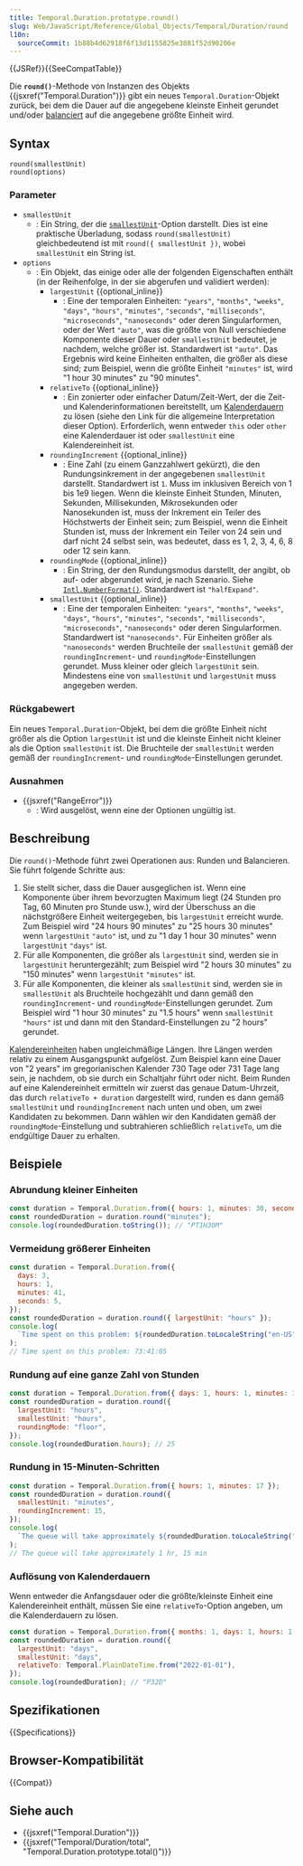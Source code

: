 ```yaml
---
title: Temporal.Duration.prototype.round()
slug: Web/JavaScript/Reference/Global_Objects/Temporal/Duration/round
l10n:
  sourceCommit: 1b88b4d62918f6f13d1155825e3881f52d90206e
---
```


{{JSRef}}{{SeeCompatTable}}

Die **`round()`**-Methode von Instanzen des Objekts {{jsxref("Temporal.Duration")}} gibt ein neues `Temporal.Duration`-Objekt zurück, bei dem die Dauer auf die angegebene kleinste Einheit gerundet und/oder [balanciert](/de/docs/Web/JavaScript/Reference/Global_Objects/Temporal/Duration#duration_balancing) auf die angegebene größte Einheit wird.

## Syntax

```js-nolint
round(smallestUnit)
round(options)
```

### Parameter

- `smallestUnit`
  - : Ein String, der die [`smallestUnit`](#smallestunit_2)-Option darstellt. Dies ist eine praktische Überladung, sodass `round(smallestUnit)` gleichbedeutend ist mit `round({ smallestUnit })`, wobei `smallestUnit` ein String ist.
- `options`
  - : Ein Objekt, das einige oder alle der folgenden Eigenschaften enthält (in der Reihenfolge, in der sie abgerufen und validiert werden):
    - `largestUnit` {{optional_inline}}
      - : Eine der temporalen Einheiten: `"years"`, `"months"`, `"weeks"`, `"days"`, `"hours"`, `"minutes"`, `"seconds"`, `"milliseconds"`, `"microseconds"`, `"nanoseconds"` oder deren Singularformen, oder der Wert `"auto"`, was die größte von Null verschiedene Komponente dieser Dauer oder `smallestUnit` bedeutet, je nachdem, welche größer ist. Standardwert ist `"auto"`. Das Ergebnis wird keine Einheiten enthalten, die größer als diese sind; zum Beispiel, wenn die größte Einheit `"minutes"` ist, wird "1 hour 30 minutes" zu "90 minutes".
    - `relativeTo` {{optional_inline}}
      - : Ein zonierter oder einfacher Datum/Zeit-Wert, der die Zeit- und Kalenderinformationen bereitstellt, um [Kalenderdauern](/de/docs/Web/JavaScript/Reference/Global_Objects/Temporal/Duration#calendar_durations) zu lösen (siehe den Link für die allgemeine Interpretation dieser Option). Erforderlich, wenn entweder `this` oder `other` eine Kalenderdauer ist oder `smallestUnit` eine Kalendereinheit ist.
    - `roundingIncrement` {{optional_inline}}
      - : Eine Zahl (zu einem Ganzzahlwert gekürzt), die den Rundungsinkrement in der angegebenen `smallestUnit` darstellt. Standardwert ist `1`. Muss im inklusiven Bereich von 1 bis 1e9 liegen. Wenn die kleinste Einheit Stunden, Minuten, Sekunden, Millisekunden, Mikrosekunden oder Nanosekunden ist, muss der Inkrement ein Teiler des Höchstwerts der Einheit sein; zum Beispiel, wenn die Einheit Stunden ist, muss der Inkrement ein Teiler von 24 sein und darf nicht 24 selbst sein, was bedeutet, dass es 1, 2, 3, 4, 6, 8 oder 12 sein kann.
    - `roundingMode` {{optional_inline}}
      - : Ein String, der den Rundungsmodus darstellt, der angibt, ob auf- oder abgerundet wird, je nach Szenario. Siehe [`Intl.NumberFormat()`](/de/docs/Web/JavaScript/Reference/Global_Objects/Intl/NumberFormat/NumberFormat#roundingmode). Standardwert ist `"halfExpand"`.
    - `smallestUnit` {{optional_inline}}
      - : Eine der temporalen Einheiten: `"years"`, `"months"`, `"weeks"`, `"days"`, `"hours"`, `"minutes"`, `"seconds"`, `"milliseconds"`, `"microseconds"`, `"nanoseconds"` oder deren Singularformen. Standardwert ist `"nanoseconds"`. Für Einheiten größer als `"nanoseconds"` werden Bruchteile der `smallestUnit` gemäß der `roundingIncrement`- und `roundingMode`-Einstellungen gerundet. Muss kleiner oder gleich `largestUnit` sein. Mindestens eine von `smallestUnit` und `largestUnit` muss angegeben werden.

### Rückgabewert

Ein neues `Temporal.Duration`-Objekt, bei dem die größte Einheit nicht größer als die Option `largestUnit` ist und die kleinste Einheit nicht kleiner als die Option `smallestUnit` ist. Die Bruchteile der `smallestUnit` werden gemäß der `roundingIncrement`- und `roundingMode`-Einstellungen gerundet.

### Ausnahmen

- {{jsxref("RangeError")}}
  - : Wird ausgelöst, wenn eine der Optionen ungültig ist.

## Beschreibung

Die `round()`-Methode führt zwei Operationen aus: Runden und Balancieren. Sie führt folgende Schritte aus:

1. Sie stellt sicher, dass die Dauer ausgeglichen ist. Wenn eine Komponente über ihrem bevorzugten Maximum liegt (24 Stunden pro Tag, 60 Minuten pro Stunde usw.), wird der Überschuss an die nächstgrößere Einheit weitergegeben, bis `largestUnit` erreicht wurde. Zum Beispiel wird "24 hours 90 minutes" zu "25 hours 30 minutes" wenn `largestUnit` `"auto"` ist, und zu "1 day 1 hour 30 minutes" wenn `largestUnit` `"days"` ist.
2. Für alle Komponenten, die größer als `largestUnit` sind, werden sie in `largestUnit` heruntergezählt; zum Beispiel wird "2 hours 30 minutes" zu "150 minutes" wenn `largestUnit` `"minutes"` ist.
3. Für alle Komponenten, die kleiner als `smallestUnit` sind, werden sie in `smallestUnit` als Bruchteile hochgezählt und dann gemäß den `roundingIncrement`- und `roundingMode`-Einstellungen gerundet. Zum Beispiel wird "1 hour 30 minutes" zu "1.5 hours" wenn `smallestUnit` `"hours"` ist und dann mit den Standard-Einstellungen zu "2 hours" gerundet.

[Kalendereinheiten](/de/docs/Web/JavaScript/Reference/Global_Objects/Temporal/Duration#calendar_durations) haben ungleichmäßige Längen. Ihre Längen werden relativ zu einem Ausgangspunkt aufgelöst. Zum Beispiel kann eine Dauer von "2 years" im gregorianischen Kalender 730 Tage oder 731 Tage lang sein, je nachdem, ob sie durch ein Schaltjahr führt oder nicht. Beim Runden auf eine Kalendereinheit ermitteln wir zuerst das genaue Datum-Uhrzeit, das durch `relativeTo + duration` dargestellt wird, runden es dann gemäß `smallestUnit` und `roundingIncrement` nach unten und oben, um zwei Kandidaten zu bekommen. Dann wählen wir den Kandidaten gemäß der `roundingMode`-Einstellung und subtrahieren schließlich `relativeTo`, um die endgültige Dauer zu erhalten.

## Beispiele

### Abrundung kleiner Einheiten

```js
const duration = Temporal.Duration.from({ hours: 1, minutes: 30, seconds: 15 });
const roundedDuration = duration.round("minutes");
console.log(roundedDuration.toString()); // "PT1H30M"
```

### Vermeidung größerer Einheiten

```js
const duration = Temporal.Duration.from({
  days: 3,
  hours: 1,
  minutes: 41,
  seconds: 5,
});
const roundedDuration = duration.round({ largestUnit: "hours" });
console.log(
  `Time spent on this problem: ${roundedDuration.toLocaleString("en-US", { style: "digital" })}`,
);
// Time spent on this problem: 73:41:05
```

### Rundung auf eine ganze Zahl von Stunden

```js
const duration = Temporal.Duration.from({ days: 1, hours: 1, minutes: 30 });
const roundedDuration = duration.round({
  largestUnit: "hours",
  smallestUnit: "hours",
  roundingMode: "floor",
});
console.log(roundedDuration.hours); // 25
```

### Rundung in 15-Minuten-Schritten

```js
const duration = Temporal.Duration.from({ hours: 1, minutes: 17 });
const roundedDuration = duration.round({
  smallestUnit: "minutes",
  roundingIncrement: 15,
});
console.log(
  `The queue will take approximately ${roundedDuration.toLocaleString("en-US")}`,
);
// The queue will take approximately 1 hr, 15 min
```

### Auflösung von Kalenderdauern

Wenn entweder die Anfangsdauer oder die größte/kleinste Einheit eine Kalendereinheit enthält, müssen Sie eine `relativeTo`-Option angeben, um die Kalenderdauern zu lösen.

```js
const duration = Temporal.Duration.from({ months: 1, days: 1, hours: 1 });
const roundedDuration = duration.round({
  largestUnit: "days",
  smallestUnit: "days",
  relativeTo: Temporal.PlainDateTime.from("2022-01-01"),
});
console.log(roundedDuration); // "P32D"
```

## Spezifikationen

{{Specifications}}

## Browser-Kompatibilität

{{Compat}}

## Siehe auch

- {{jsxref("Temporal.Duration")}}
- {{jsxref("Temporal/Duration/total", "Temporal.Duration.prototype.total()")}}
